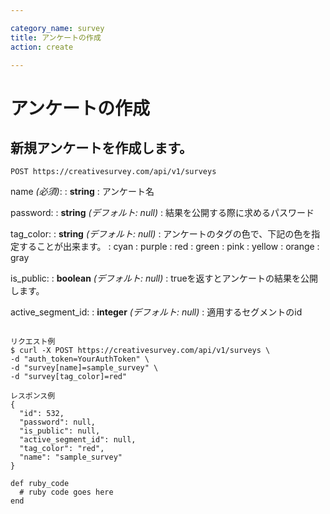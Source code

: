 ```yaml
---

category_name: survey
title: アンケートの作成
action: create

---
```


# アンケートの作成

## 新規アンケートを作成します。

`POST https://creativesurvey.com/api/v1/surveys`

name _(必須)_:
: __string__
: アンケート名

password:
: __string__ _(デフォルト: null)_
: 結果を公開する際に求めるパスワード

tag_color:
: __string__ _(デフォルト: null)_
: アンケートのタグの色で、下記の色を指定することが出来ます。
: cyan
: purple
: red
: green
: pink
: yellow
: orange
: gray

is_public:
: __boolean__ _(デフォルト: null)_
: trueを返すとアンケートの結果を公開します。

active_segment_id:
: __integer__ _(デフォルト: null)_
: 適用するセグメントのid

~~~

リクエスト例
$ curl -X POST https://creativesurvey.com/api/v1/surveys \
-d "auth_token=YourAuthToken" \
-d "survey[name]=sample_survey" \
-d "survey[tag_color]=red"

レスポンス例
{
  "id": 532,
  "password": null,
  "is_public": null,
  "active_segment_id": null,
  "tag_color": "red",
  "name": "sample_survey"
}
~~~
 
~~~
def ruby_code
  # ruby code goes here
end
~~~

　
　
